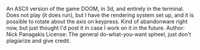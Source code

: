 An ASCII version of the game DOOM, in 3d, and entirely in the terminal.
Does not play (it does run), but I have the rendering system set up, and it is 
possible to rotate about the axis on keypress.  Kind of abandonware right now,
but just thought I'd post it in case I work on it in the future.
Author: Nick Panagakis
License: The general do-what-you-want spheel, just don't plagiarize and give credit.
